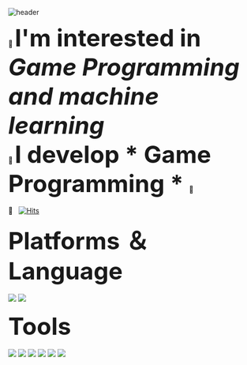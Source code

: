 
![header](https://capsule-render.vercel.app/api?type=Waving&color=auto&height=300&section=header&text=Seon-hwan%20GIT-hub&fontSize=70)

👋
<strong style="font-size: 48px; font-weight:bold; text-decoration: none;">I'm interested in *Game Programming and machine learning* </strong>
<br>
🐤
<strong style="font-size: 48px; font-weight:bold; text-decoration: none;">I develop * Game Programming *  </strong>
💨
<br>
<br>
🏃&nbsp;&nbsp;
[![Hits](https://hits.seeyoufarm.com/api/count/incr/badge.svg?url=https%3A%2F%2Fgithub.com%2Ftjsghks2547&count_bg=%2379C83D&title_bg=%230DB1EC&icon=github.svg&icon_color=%23E7E7E7&title=hits&edge_flat=false)](https://hits.seeyoufarm.com)


<div align="left">
  <strong style="font-size: 48px; font-weight:bold; text-decoration: none;">Platforms ＆ Language</strong>
  <br>
  <br>
  <img src="https://img.shields.io/badge/c++-00599C?style=for-the-badge&logo=c%2B%2B&logoColor=white">
  <img src="https://img.shields.io/badge/Visual Studio-5C2D91?style=flat-square&logo=Visual Studio&logoColor=white">	
  <br>
  <br>
  <strong style="font-size: 48px; font-weight:bold; text-decoration: none;">Tools</strong>
  <br>
  <br>
  <img src="https://img.shields.io/badge/Android%20Studio-3DDC84?style=flat&logo=Android%20Studio&logoColor=white" />
  <img src="https://img.shields.io/badge/Firebase-FFCA28?style=flat&logo=Firebase&logoColor=white" />
  <img src="https://img.shields.io/badge/PostgreSQL-4169E1?style=flat&logo=PostgreSQL&logoColor=white" />
  <img src="https://img.shields.io/badge/GitHub-181717?style=flat&logo=GitHub&logoColor=white" />
  <img src="https://img.shields.io/badge/Notion-000000?style=flat&logo=Notion&logoColor=white" />
  <a href="https://velog.io/@tjsghks4874"><img src="https://img.shields.io/badge/Velog-3DDC84?style=flat-square&logo=Blogger&logoColor=white"/></a>
 
</div>





	
